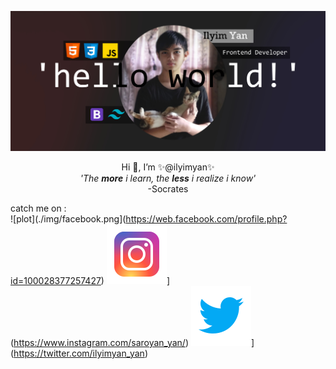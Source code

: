 ![plot](./img/jumbotron.jpg)
<p align="center">
Hi 👋, I’m ✨@ilyimyan✨<br>
 <i>'The <b>more</b> i learn, the <b>less</b> i realize i know'</i><br>
-Socrates
<br>

catch me on  : <br>
![plot](./img/facebook.png](https://web.facebook.com/profile.php?id=100028377257427)
![plot](/img/instagram.png)](https://www.instagram.com/saroyan_yan/)
![plot](/img/twitter.png)](https://twitter.com/ilyimyan_yan)

 
